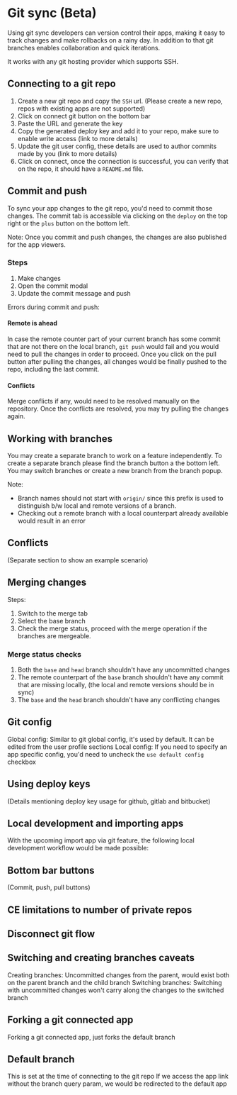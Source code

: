 # Git sync (Beta)
Using git sync developers can version control their apps, making it easy to track changes and make rollbacks on a rainy day. In addition to that git branches enables collaboration and quick iterations.

It works with any git hosting provider which supports SSH.

## Connecting to a git repo
1. Create a new git repo and copy the `SSH` url. (Please create a new repo, repos with existing apps are not supported)
2. Click on connect git button on the bottom bar
3. Paste the URL and generate the key
4. Copy the generated deploy key and add it to your repo, make sure to enable write access (link to more details)
5. Update the git user config, these details are used to author commits made by you (link to more details)
6. Click on connect, once the connection is successful, you can verify that on the repo, it should have a `README.md` file.

## Commit and push
To sync your app changes to the git repo, you'd need to commit those changes. The commit tab is accessible via clicking on the `deploy` on the top right or the `plus` button on the bottom left.

Note: Once you commit and push changes, the changes are also published for the app viewers.

### Steps
1. Make changes
2. Open the commit modal
3. Update the commit message and push

Errors during commit and push:
#### Remote is ahead
In case the remote counter part of your current branch has some commit that are not there on the local branch, `git push` would fail and you would need to pull the changes in order to proceed. Once you click on the pull button after pulling the changes, all changes would be finally pushed to the repo, including the last commit.

#### Conflicts
Merge conflicts if any, would need to be resolved manually on the repository. Once the conflicts are resolved, you may try pulling the changes again.

## Working with branches
You may create a separate branch to work on a feature independently. To create a separate branch please find the branch button a the bottom left. You may switch branches or create a new branch from the branch popup.

Note:
- Branch names should not start with `origin/` since this prefix is used to distinguish b/w local and remote versions of a branch.
- Checking out a remote branch with a local counterpart already available would result in an error

## Conflicts
(Separate section to show an example scenario)

## Merging changes
Steps:
1. Switch to the merge tab
2. Select the base branch
3. Check the merge status, proceed with the merge operation if the branches are mergeable.

### Merge status checks
1. Both the `base` and `head` branch shouldn't have any uncommitted changes
2. The remote counterpart of the `base` branch shouldn't have any commit that are missing locally, (the local and remote versions should be in sync)
3. The `base` and the `head` branch shouldn't have any conflicting changes

## Git config
Global config: Similar to git global config, it's used by default. It can be edited from the user profile sections
Local config: If you need to specify an app specific config, you'd need to uncheck the `use default config` checkbox

## Using deploy keys
(Details mentioning deploy key usage for github, gitlab and bitbucket)

## Local development and importing apps
With the upcoming import app via git feature, the following local development workflow would be made possible:

## Bottom bar buttons
(Commit, push, pull buttons)

## CE limitations to number of private repos

## Disconnect git flow

## Switching and creating branches caveats
Creating branches: Uncommitted changes from the parent, would exist both on the parent branch and the child branch
Switching branches: Switching with uncommitted changes won't carry along the changes to the switched branch

## Forking a git connected app
Forking a git connected app, just forks the default branch

## Default branch
This is set at the time of connecting to the git repo
If we access the app link without the branch query param, we would be redirected to the default app
